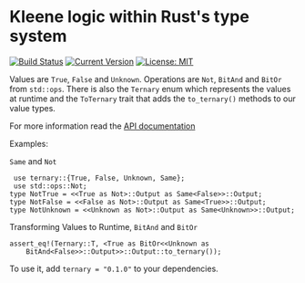 # Kleene logic within Rust's type system

[![Build Status](https://travis-ci.org/llogiq/ternary.svg)](https://travis-ci.org/llogiq/ternary)
[![Current Version](http://meritbadge.herokuapp.com/ternary)](https://crates.io/crates/ternary)
[![License: MIT](https://img.shields.io/dub/l/vibe-d.svg)](LICENSE)

Values are `True`, `False` and `Unknown`. Operations are `Not`, `BitAnd`
and `BitOr` from `std::ops`. There is also the `Ternary` enum which 
represents the values at runtime and the `ToTernary` trait that adds the
`to_ternary()` methods to our value types.

For more information read the [API documentation](http://llogiq.github.io/ternary)

Examples:

`Same` and `Not`

```
 use ternary::{True, False, Unknown, Same};
 use std::ops::Not;
type NotTrue = <<True as Not>::Output as Same<False>>::Output;
type NotFalse = <<False as Not>::Output as Same<True>>::Output;
type NotUnknown = <<Unknown as Not>::Output as Same<Unknown>>::Output;
```

Transforming Values to Runtime, `BitAnd` and `BitOr`

```
assert_eq!(Ternary::T, <True as BitOr<<Unknown as 
    BitAnd<False>>::Output>>::Output::to_ternary());
```

To use it, add `ternary = "0.1.0"` to your dependencies.
